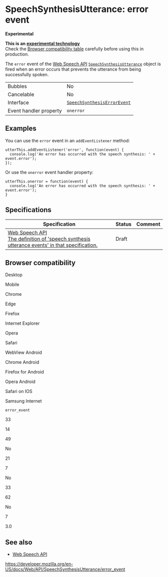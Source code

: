 SpeechSynthesisUtterance: error event
=====================================

**Experimental**

**This is an [experimental technology](https://developer.mozilla.org/en-US/docs/MDN/Guidelines/Conventions_definitions#experimental)**  
Check the [Browser compatibility table](#browser_compatibility) carefully before using this in production.

The `error` event of the [Web Speech API](../web_speech_api) [`SpeechSynthesisUtterance`](../speechsynthesisutterance) object is fired when an error occurs that prevents the utterance from being successfully spoken.

<table><tbody><tr class="odd"><td>Bubbles</td><td>No</td></tr><tr class="even"><td>Cancelable</td><td>No</td></tr><tr class="odd"><td>Interface</td><td><a href="../speechsynthesiserrorevent"><code>SpeechSynthesisErrorEvent</code></a></td></tr><tr class="even"><td>Event handler property</td><td><code>onerror</code></td></tr></tbody></table>

Examples
--------

You can use the `error` event in an `addEventListener` method:

    utterThis.addEventListener('error', function(event) {
      console.log('An error has occurred with the speech synthesis: ' + event.error');
    });

Or use the `onerror` event handler property:

    utterThis.onerror = function(event) {
      console.log('An error has occurred with the speech synthesis: ' + event.error');
    }

Specifications
--------------

<table><thead><tr class="header"><th>Specification</th><th>Status</th><th>Comment</th></tr></thead><tbody><tr class="odd"><td><a href="https://wicg.github.io/speech-api/#utterance-events">Web Speech API<br />
<span class="small">The definition of 'speech synthesis utterance events' in that specification.</span></a></td><td><span class="spec-draft">Draft</span></td><td></td></tr></tbody></table>

Browser compatibility
---------------------

Desktop

Mobile

Chrome

Edge

Firefox

Internet Explorer

Opera

Safari

WebView Android

Chrome Android

Firefox for Android

Opera Android

Safari on IOS

Samsung Internet

`error_event`

33

14

49

No

21

7

No

33

62

No

7

3.0

See also
--------

-   [Web Speech API](../web_speech_api)

<a href="https://developer.mozilla.org/en-US/docs/Web/API/SpeechSynthesisUtterance/error_event" class="_attribution-link">https://developer.mozilla.org/en-US/docs/Web/API/SpeechSynthesisUtterance/error_event</a>
